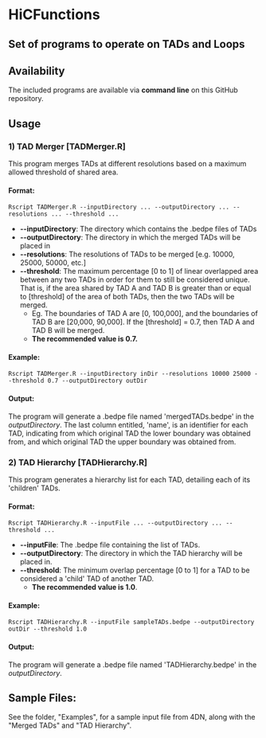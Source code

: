 # HiCFunctions
## Set of programs to operate on TADs and Loops

## Availability
The included programs are available via **command line** on this GitHub repository.

## Usage

### 1) TAD Merger [TADMerger.R]
This program merges TADs at different resolutions based on a maximum allowed threshold of shared area.

#### Format:
```
Rscript TADMerger.R --inputDirectory ... --outputDirectory ... --resolutions ... --threshold ...
```
*  **--inputDirectory**: The directory which contains the .bedpe files of TADs
* **--outputDirectory**: The directory in which the merged TADs will be placed in
*  **--resolutions**: The resolutions of TADs to be merged [e.g. 10000, 25000, 50000, etc.]
*  **--threshold**: The maximum percentage [0 to 1] of linear overlapped area between any two TADs in order for them to still be considered unique. That is, if the area shared by TAD A and TAD B is greater than or equal to [threshold] of the area of both TADs, then the two TADs will be merged. 
    * Eg. The boundaries of TAD A are [0, 100,000], and the boundaries of TAD B are [20,000, 90,000]. If the [threshold] = 0.7, then TAD A and TAD B will be merged.
    *  **The recommended value is 0.7.**

#### Example:
```
Rscript TADMerger.R --inputDirectory inDir --resolutions 10000 25000 --threshold 0.7 --outputDirectory outDir
```
#### Output:
The program will generate a .bedpe file named 'mergedTADs.bedpe' in the _outputDirectory_. The last column entitled, 'name', is an identifier for each TAD, indicating from which original TAD the lower boundary was obtained from, and which original TAD the upper boundary was obtained from.

### 2) TAD Hierarchy [TADHierarchy.R]
This program generates a hierarchy list for each TAD, detailing each of its 'children' TADs.

#### Format:
```
Rscript TADHierarchy.R --inputFile ... --outputDirectory ... --threshold ...
```
*  **--inputFile**: The .bedpe file containing the list of TADs.
* **--outputDirectory**: The directory in which the TAD hierarchy will be placed in.
* **--threshold**: The minimum overlap percentage [0 to 1] for a TAD to be considered a 'child' TAD of another TAD.
    *  **The recommended value is 1.0**. 

#### Example:
```
Rscript TADHierarchy.R --inputFile sampleTADs.bedpe --outputDirectory outDir --threshold 1.0
```
#### Output:
The program will generate a .bedpe file named 'TADHierarchy.bedpe' in the _outputDirectory_. 

## Sample Files:
See the folder, "Examples", for a sample input file from 4DN, along with the "Merged TADs" and "TAD Hierarchy".